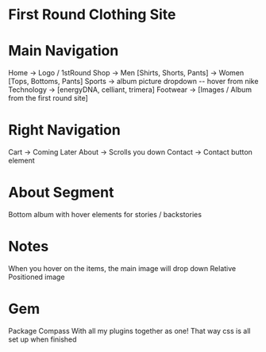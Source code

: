 First Round Clothing Site
=

Main Navigation
=

Home -> Logo / 1stRound
Shop -> Men [Shirts, Shorts, Pants]
	-> Women [Tops, Bottoms, Pants]
Sports -> album picture dropdown -- hover from nike
Technology -> [energyDNA, celliant, trimera]
Footwear -> [Images / Album from the first round site]

Right Navigation
=

Cart -> Coming Later
About -> Scrolls you down 
Contact -> Contact button element

About Segment
=

Bottom album with hover elements for stories / backstories



Notes
=

When you hover on the items, the main image will drop down
Relative Positioned image




Gem
=

Package Compass With all my plugins together as one!
That way css is all set up when finished






